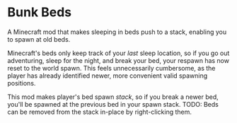 # Bunk Beds

A Minecraft mod that makes sleeping in beds push to a stack, enabling you to spawn at old beds.

Minecraft's beds only keep track of your *last* sleep location, so if you go out adventuring, sleep for the night, and break your bed, your respawn has now reset to the world spawn. This feels unnecessarily cumbersome, as the player has already identified newer, more convenient valid spawning positions. 

This mod makes player's bed spawn *stack*, so if you break a newer bed, you'll be spawned at the previous bed in your spawn stack. TODO: Beds can be removed from the stack in-place by right-clicking them.

